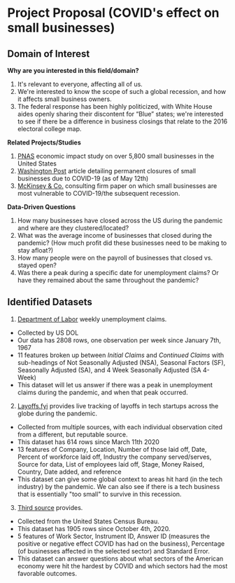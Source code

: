 # Project Proposal (COVID's effect on small businesses)


## Domain of Interest
**Why are you interested in this field/domain?**
1. It's relevant to everyone, affecting all of us.
2. We're interested to know the scope of such a global recession, and how it affects small business owners.
3. The federal response has been highly politicized, with White House aides openly sharing their discontent for “Blue” states; we're interested to see if there be a difference in business closings that relate to the 2016 electoral college map.

**Related Projects/Studies**
1. [PNAS](https://www.pnas.org/content/117/30/17656) economic impact study on over 5,800 small businesses in the United States
2. [Washington Post](https://www.washingtonpost.com/business/2020/05/12/small-business-used-define-americas-economy-pandemic-could-end-that-forever/) article detailing permanent closures of small businesses due to COVID-19 (as of May 12th)
3. [McKinsey & Co.](https://www.mckinsey.com/~/media/McKinsey/Featured%20Insights/Americas/Which%20small%20businesses%20are%20most%20vulnerable%20to%20COVID%2019%20and%20when/Which-small-businesses-are-most-vulnerable-to-COVID-19-and-when-final.pdf) consulting firm paper on which small businesses are most vulnerable to COVID-19/the subsequent recession.

**Data-Driven Questions**
1. How many businesses have closed across the US during the pandemic and where are they clustered/located?
2. What was the average income of businesses that closed during the pandemic? (How much profit did these businesses need to be making to stay afloat?)
3. How many people were on the payroll of businesses that closed vs. stayed open?
4. Was there a peak during a specific date for unemployment claims? Or have they remained about the same throughout the pandemic?

## Identified Datasets

1. [Department of Labor](https://oui.doleta.gov/unemploy/wkclaims/report.asp) weekly unemployment claims.
  - Collected by US DOL
  - Our data has 2808 rows, one observation per week since January 7th, 1967
  - 11 features broken up between _Initial Claims_ and _Continued Claims_ with sub-headings of Not Seasonally Adjusted (NSA), Seasonal Factors (SF), Seasonally Adjusted (SA), and 4 Week Seasonally Adjusted (SA 4-Week)
  - This dataset will let us answer if there was a peak in unemployment claims during the pandemic, and when that peak occurred.

2. [Layoffs.fyi](https://layoffs.fyi/tracker/) provides live tracking of layoffs in tech startups across the globe during the pandemic.
  - Collected from multiple sources, with each individual observation cited from a different, but reputable source.
  - This dataset has 614 rows since March 11th 2020
  - 13 features of Company, Location, Number of those laid off, Date, Percent of workforce laid off, Industry the company served/serves, Source for data, List of employees laid off, Stage, Money Raised, Country, Date added, and reference
  - This dataset can give some global context to areas hit hard (in the tech industry) by the pandemic. We can also see if there is a tech business that is essentially "too small" to survive in this recession.

3. [Third source](https://portal.census.gov/pulse/data/#data) provides.
  - Collected from the United States Census Bureau.
  - This dataset has 1905 rows since October 4th, 2020.
  -  5 features of Work Sector, Instrument ID, Answer ID (measures the positive or negative effect COVID has had on the business), Percentage (of businesses affected in the selected sector) and Standard Error. 
  - This dataset can answer questions about what sectors of the American economy were hit the hardest by COVID and which sectors had the most favorable outcomes. 
